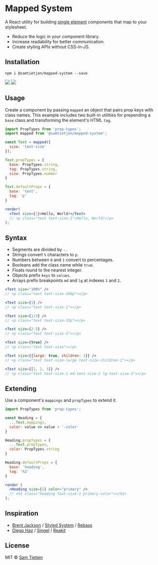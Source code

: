 # Mapped System
A React utility for building [single element](https://medium.freecodecamp.org/introducing-the-single-element-pattern-dfbd2c295c5d) components that map to your stylesheet.
- Reduce the logic in your component library.
- Increase readability for better communication.
- Create styling APIs without CSS-in-JS.

## Installation
```shell
npm i @samtietjen/mapped-system --save
```
<a href="https://nodejs.org/api/documentation.html#documentation_stability_index">
<img src="https://img.shields.io/badge/stability-experimental-lightgrey.svg?style=flat-square"></a>
<a href="https://opensource.org/licenses/MIT">
<img src="https://img.shields.io/badge/license-MIT-black.svg?style=flat-square"></a>

## Usage
Create a component by passing `mapped` an object that pairs prop keys with class names. This example includes two built-in utilities for prepending a `base` class and transforming the element's HTML `tag`.  
```jsx
import PropTypes from 'prop-types';
import mapped from '@samtietjen/mapped-system';

const Text = mapped({
  size: 'text-size'
});

Text.propTypes = {
  base: PropTypes.string,
  tag: PropTypes.string,
  size: PropTypes.number
}

Text.defaultProps = {
  base: 'text',
  tag: 'p'
}

render(
  <Text size={1}>Hello, World!</Text>
  // <p class="text text-size-1">Hello, World!</p>
);
```

## Syntax
- Segments are divided by `-`.
- Strings convert `%` characters to `p`.
- Numbers between `0` and `1` convert to percentages.
- Booleans add the class name while `true`.
- Floats round to the nearest integer.
- Objects prefix `keys` to `values`.
- Arrays prefix breakpoints `md` and `lg` at indexes `1` and `2`.

```jsx
<Text size="100%" />
// <p class="text text-size-100p"></p>

<Text size={1} />
// <p class="text text-size-1"></p>

<Text size={1/3} />
// <p class="text text-size-33p"></p> 

<Text size={2.5} />
// <p class="text text-size-3"></p>

<Text size={true} />
// <p class="text text-size"></p>

<Text size={{large: true, children: 1}} />
// <p class="text text-size-large text-size-children-1"></p>

<Text size={[1, 2, 3]} />
// <p class="text text-size-1 md-text-size-2 lg-text-size-3"></p>
```

## Extending
Use a component's `mappings` and `propTypes` to extend it.
```jsx
import PropTypes from 'prop-types';

const Heading = {
  ...Text.mappings,
  color: value => value + '-color'
}

Heading.propTypes = {
  ...Text.propTypes,
  color: PropTypes.string
}

Heading.defaultProps = {
  base: 'heading',
  tag: 'h2'
}

render (
  <Heading size={1} color="primary" />
  // <h2 class="heading text-size-1 primary-color"></h2>
);
```

## Inspiration

- [Brent Jackson](http://jxnblk.com/) / [Styled System](https://github.com/jxnblk/styled-system) / [Rebass](https://github.com/rebassjs/rebass)
- [Diego Haz](https://twitter.com/diegohaz) / [Singel](https://github.com/diegohaz/singel) / [Reakit](https://github.com/reakit/reakit)

## License
MIT © [Sam Tietjen](https://samtietjen.com)